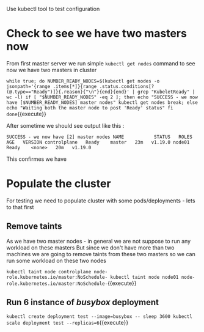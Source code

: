 Use kubectl tool to test configuration

# Check to see we have two masters now 

From first master server we run simple `kubectl get nodes` command to see now we have two masters in cluster 

`
while true;
do
NUMBER_READY_NODES=$(kubectl get nodes -o jsonpath='{range .items[*]}{range .status.conditions[?(@.type=="Ready")]}{.reason}{"\n"}{end}{end}' | grep "KubeletReady" | wc -l)
if [ "$NUMBER_READY_NODES" -eq 2 ]; then
  echo "SUCCESS - we now have [$NUMBER_READY_NODES] master nodes"
  kubectl get nodes
  break;
else
  echo "Waiting both the master node to post 'Ready' status"
fi
done
`{{execute}}

After sometime we should see output like this :

`
SUCCESS - we now have [2] master nodes
NAME           STATUS   ROLES    AGE   VERSION
controlplane   Ready    master   23m   v1.19.0
node01         Ready    <none>   20m   v1.19.0
`

This confirmes we have 

# Populate the cluster

For testing we need to populate cluster with some pods/deployments - lets to that first

## Remove taints 

As we have two master nodes - in general we are not suppose to run any workload on these masters 
But since we don't have more than two machines we are going to remove taints from these two masters so we can run some workload on these two nodes

`
kubectl taint node controlplane node-role.kubernetes.io/master:NoSchedule-
kubectl taint node node01 node-role.kubernetes.io/master:NoSchedule-
`{{execute}}

## Run 6 instance of *busybox* deployment 

`
kubectl create deployment test --image=busybox -- sleep 3600
kubectl scale deployment test --replicas=6
`{{execute}}

